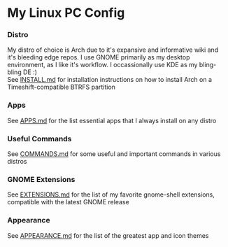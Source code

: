 # My Linux PC Config

### Distro
My distro of choice is Arch due to it's expansive and informative wiki and it's bleeding edge repos. I use GNOME primarily as my desktop environment, as I like it's workflow. I occassionally use KDE as my bling-bling DE :)  
See [INSTALL.md](https://github.com/maydayv7/arch-btrfs/blob/main/INSTALL.md) for installation instructions on how to install Arch on a Timeshift-compatible BTRFS partition

### Apps
See [APPS.md](https://github.com/maydayv7/arch-btrfs/blob/main/APPS.md) for the list essential apps that I always install on any distro

### Useful Commands
See [COMMANDS.md](https://github.com/maydayv7/arch-btrfs/blob/main/COMMANDS.md) for some useful and important commands in various distros

### GNOME Extensions
See [EXTENSIONS.md](https://github.com/maydayv7/arch-btrfs/blob/main/EXTENSIONS.md) for the list of my favorite gnome-shell extensions, compatible with the latest GNOME release

### Appearance
See [APPEARANCE.md](https://github.com/maydayv7/arch-btrfs/blob/main/APPEARANCE.md) for the list of the greatest app and icon themes